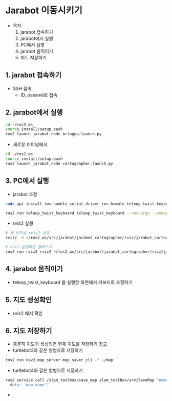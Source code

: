 # Jarabot 이동시키기
* 목차
  1. jarabot 접속하기
  2. jarabot에서 실행
  3. PC에서 실행
  4. jarabot 움직이기
  5. 지도 저장하기

##  1. jarabot 접속하기
* SSH 접속
  * ID, passwd로 접속

##  2. jarabot에서 실행
```bash
cd ~/ros2_ws
source install/setup.bash
ros2 launch jarabot_node bringup.launch.py
```

* 새로운 터미널에서
```bash
cd ~/ros2_ws
source install/setup.bash
ros2 launch jarabot_node cartographer.launch.py
```

##  3. PC에서 실행
* jarabot 조정
```bash
sudo apt install ros-humble-serial-driver ros-humble-teleop-twist-keyboard

ros2 run teleop_twist_keyboard teleop_twist_keyboard --ros-args --remap /cmd_vel:=/keyboard/cmd_vel
```

* rviz2 실행
```bash
# 새 터미널 rviz2 실행
rviz2 -d ~/ros2_ws/src/jarabot/jarabot_cartographer/rviz/jarabot_cartographer.rviz

# rviz 설정파일 불러오기
ros2 run rviz2 rviz2 ~/ros2_ws/src/jarabot/jarabot_cartographer/rviz/jarabot_cartographer.rviz
```

##  4. jarabot 움직이기
* teleop_twist_keyboard 를 실행한 화면에서 키보드로 조정하기

##  5. 지도 생성확인
* rviz2 에서 확인

##  6. 지도 저장하기
* 충분히 지도가 생성되면 현재 지도를 저장하기 [참고](https://turtlebot.github.io/turtlebot4-user-manual/tutorials/generate_map.html#save-the-map)
* turtlebot3와 같은 방법으로 저장하기
```bash
ros2 run nav2_map_server map_saver_cli -f ~/map
```

* turtlebot4와 같은 방법으로 저장하기
```bash
ros2 service call /slam_toolbox/save_map slam_toolbox/srv/SaveMap "name:
  data: 'map_name'"
```

* 